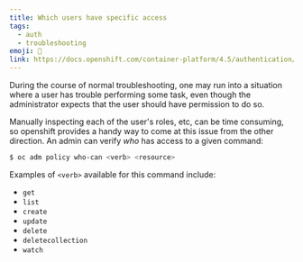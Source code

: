 ```yaml
---
title: Which users have specific access
tags:
  - auth
  - troubleshooting
emoji: 💪
link: https://docs.openshift.com/container-platform/4.5/authentication/using-rbac.html
---
```


During the course of normal troubleshooting, one may run into a situation where a user has trouble performing some task, even though the administrator expects that the user should have permission to do so.

Manually inspecting each of the user's roles, etc, can be time consuming, so openshift provides a handy way to come at this issue from the other direction. An admin can verify _who_ has access to a given command:

```bash
$ oc adm policy who-can <verb> <resource>
```

Examples of `<verb>` available for this command include:
* `get`
* `list`
* `create`
* `update`
* `delete`
* `deletecollection`
* `watch`

